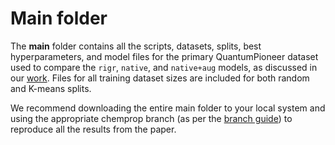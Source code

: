 # Main folder

The **main** folder contains all the scripts, datasets, splits, best hyperparameters, and model files for the primary QuantumPioneer dataset used to compare the `rigr`, `native`, and `native+aug` models, as discussed in our [work](). Files for all training dataset sizes are included for both random and K-means splits.

We recommend downloading the entire main folder to your local system and using the appropriate chemprop branch (as per the [branch guide](https://github.com/akshatzalte/chemprop/tree/rigr_home?tab=readme-ov-file#branch-guide)) to reproduce all the results from the paper.
